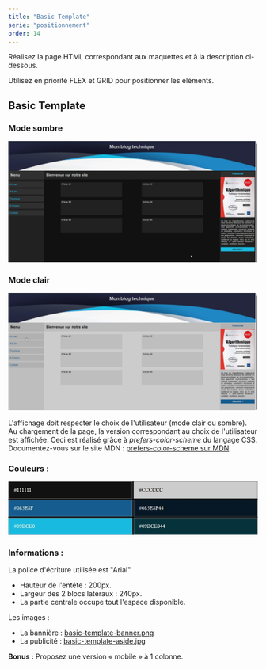 ```yaml
---
title: "Basic Template"
serie: "positionnement"
order: 14
---
```


Réalisez la page HTML correspondant aux maquettes et à la description ci-dessous.

Utilisez en priorité FLEX et GRID pour positionner les éléments.
 

## Basic Template

### Mode sombre 
![Basic Template](img/02-basic-template.jpg)

### Mode clair 
![Maquette, mode clair](img/02-basic-template-light.jpg)

L'affichage doit respecter le choix de l'utilisateur (mode clair ou sombre).  Au chargement de la page, la version correspondant au choix de l'utilisateur est affichée. Ceci est réalisé grâce à *prefers-color-scheme* du langage CSS. Documentez-vous sur le site MDN :  [prefers-color-scheme sur MDN](https://developer.mozilla.org/en-US/docs/Web/CSS/@media/prefers-color-scheme).

### Couleurs : 
![basic-template-colors](img/02-basic-template-colors.jpg)

### Informations :

La police d'écriture utilisée est "Arial"

- Hauteur de l'entête : 200px.
- Largeur des 2 blocs latéraux : 240px.
- La partie centrale occupe tout l'espace disponible.

Les images : 
- La bannière : [basic-template-banner.png](img/basic-template-banner.png)
- La publicité : [basic-template-aside.jpg](img/basic-template-aside.jpg)


**Bonus :** Proposez une version « mobile » à 1 colonne.
